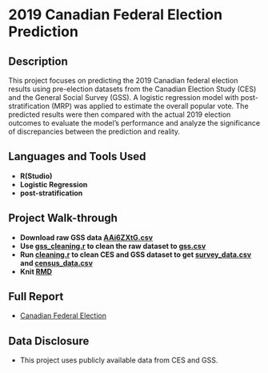 # 2019 Canadian Federal Election Prediction

<h2>Description</h2>
This project focuses on predicting the 2019 Canadian federal election results using pre-election datasets from the Canadian Election Study (CES) and the General Social Survey (GSS). A logistic regression model with post-stratification (MRP) was applied to estimate the overall popular vote. The predicted results were then compared with the actual 2019 election outcomes to evaluate the model’s performance and analyze the significance of discrepancies between the prediction and reality.

<h2>Languages and Tools Used</h2>

- <b>R(Studio)</b>
- <b>Logistic Regression</b>
- <b>post-stratification</b>

<h2>Project Walk-through</h2>

- <b>Download raw GSS data [AAi6ZXtG.csv](https://github.com/austinwjy/canadian-federal-election/blob/main/AAi6ZXtG.csv)</b>
- <b>Use [gss_cleaning.r](https://github.com/austinwjy/canadian-federal-election/blob/main/gss_cleaning.R) to clean the raw dataset to [gss.csv](https://github.com/austinwjy/canadian-federal-election/blob/main/gss.csv)</b>
- <b>Run [cleaning.r](https://github.com/austinwjy/canadian-federal-election/blob/main/cleaning.R) to clean CES and GSS dataset to get [survey_data.csv](https://github.com/austinwjy/canadian-federal-election/blob/main/survey_data.csv) and [census_data.csv](https://github.com/austinwjy/canadian-federal-election/blob/main/census_data.csv)</b>
- <b>Knit [RMD](https://github.com/austinwjy/canadian-federal-election/blob/main/Predicting%20the%202019%20Canadian%20Federal%20Election%20by%20MRP.Rmd)</b>

<h2>Full Report</h2>

- [Canadian Federal Election](https://github.com/austinwjy/canadian-federal-election/blob/main/Predicting%20the%202019%20Canadian%20Federal%20Election%20by%20MRP.pdf)

<h2>Data Disclosure</h2>

- This project uses publicly available data from CES and GSS.
